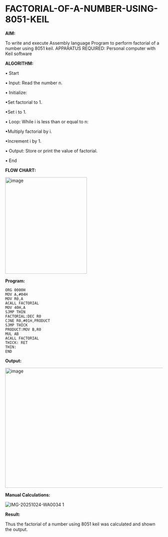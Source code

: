 # FACTORIAL-OF-A-NUMBER-USING-8051-KEIL

**AIM:**

To write and execute Assembly language Program to perform factorial of a number using 8051 keil.
APPARATUS REQUIRED: Personal computer with Keil software

**ALGORITHM:**

• Start  

• Input: Read the number n.  

• Initialize:  

•Set factorial to 1.  

•Set i to 1.  

• Loop: While i is less than or equal to n:  

•Multiply factorial by i.  

•Increment i by 1.  

• Output: Store or print the value of factorial.  

• End


**FLOW CHART:**


<img width="261" height="308" alt="image" src="https://github.com/user-attachments/assets/bffe89f6-3ba9-4294-b817-8b545f680e66" />



**Program:**
```
ORG 0000H   
MOV A,#04H  
MOV R0,A  
ACALL FACTORIAL  
MOV 40H,A  
SJMP THIN  
FACTORIAL:DEC R0  
CJNE R0,#01H,PRODUCT  
SJMP THICK   
PRODUCT:MOV B,R0  
MUL AB  
ACALL FACTORIAL  
THICK: RET  
THIN:  
END
```


**Output:**  



<img width="1197" height="383" alt="image" src="https://github.com/user-attachments/assets/fc85d922-0c14-4eab-9164-04f589af02e0" />



**Manual Calculations:**  



![IMG-20251024-WA0034 1](https://github.com/user-attachments/assets/f0bdbebd-b7be-4625-93c0-6d48f6ece465)



**Result:**

Thus the factorial of a number using 8051 keil was calculated and shown the output.
